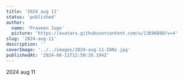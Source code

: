 ```yaml
---
title: '2024 aug 11'
status: 'published'
author:
  name: 'Praveen Juge'
  picture: 'https://avatars.githubusercontent.com/u/13696888?v=4'
slug: '2024-aug-11'
description: ''
coverImage: '../../images/2024-aug-11-I0Nz.jpg'
publishedAt: '2024-08-11T12:50:35.194Z'
---
```


2024 aug 11